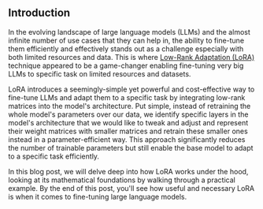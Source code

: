 ## Introduction

In the evolving landscape of large language models (LLMs) and the almost infinite number of use cases that they can help in, the ability to fine-tune them efficiently and effectively stands out as a challenge especially with both limited resources and data. This is where [Low-Rank Adaptation (LoRA)](https://huggingface.co/papers/2106.09685) technique appeared to be a game-changer enabling fine-tuning very big LLMs to specific task on limited resources and datasets.

LoRA introduces a seemingly-simple yet powerful and cost-effective way to fine-tune LLMs and adapt them to a specific task by integrating low-rank matrices into the model's architecture. Put simple, instead of retraining the whole model's parameters over our data, we identify specific layers in the model's architecture that we would like to tweak and adjust and represent their weight matrices with smaller matrices and retrain these smaller ones instead in a parameter-efficient way. This approach significantly reduces the number of trainable parameters but still enable the base model to adapt to a specific task efficiently.

In this blog post, we will delve deep into how LoRA works under the hood, looking at its mathematical foundations by walking through a practical example. By the end of this post, you'll see how useful and necessary LoRA is when it comes to fine-tuning large language models.
